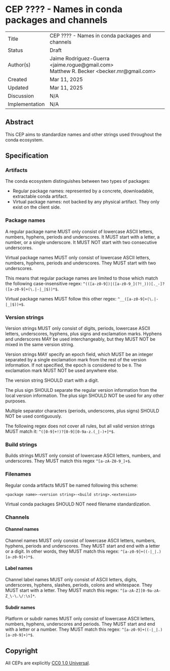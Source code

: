 # CEP ???? - Names in conda packages and channels

<table>
<tr><td> Title </td><td> CEP ???? - Names in conda packages and channels </td>
<tr><td> Status </td><td> Draft </td></tr>
<tr><td> Author(s) </td><td> Jaime Rodríguez-Guerra &lt;jaime.rogue@gmail.com&gt; <br /> Matthew R. Becker &lt;becker.mr@gmail.com&gt;</td></tr>
<tr><td> Created </td><td> Mar 11, 2025</td></tr>
<tr><td> Updated </td><td> Mar 11, 2025</td></tr>
<tr><td> Discussion </td><td> N/A </td></tr>
<tr><td> Implementation </td><td> N/A </td></tr>
</table>

## Abstract

This CEP aims to standardize names and other strings used throughout the conda ecosystem.

## Specification

### Artifacts

The conda ecosystem distinguishes between two types of packages:

- Regular package names: represented by a concrete, downloadable, extractable conda artifact.
- Virtual package names: not backed by any physical artifact. They only exist on the client side.

### Package names

A regular package name MUST only consist of lowercase ASCII letters, numbers, hyphens, periods and underscores. It MUST start with a letter, a number, or a single underscore. It MUST NOT start with two consecutive underscores.

Virtual package names MUST only consist of lowercase ASCII letters, numbers, hyphens, periods and underscores. They MUST start with two underscores.

This means that regular package names are limited to those which match the following case-insensitive regex: `^(([a-z0-9])|([a-z0-9_](?!_)))[._-]?([a-z0-9]+(\.|-|_|$))*$`.

Virtual package names MUST follow this other regex: `^__([a-z0-9]+(\.|-|_|$))+$`.

### Version strings

Version strings MUST only consist of digits, periods, lowercase ASCII letters, underscores, hyphens, plus signs and exclamation marks. Hyphens and underscores MAY be used interchangeably, but they MUST NOT be mixed in the same version string.

Version strings MAY specify an epoch field, which MUST be an integer separated by a single exclamation mark from the rest of the version information. If not specified, the epoch is considered to be `0`. The exclamation mark MUST NOT be used anywhere else.

The version string SHOULD start with a digit.

The plus sign SHOULD separate the regular version information from the local version information.
The plus sign SHOULD NOT be used for any other purposes.

Multiple separator characters (periods, underscores, plus signs) SHOULD NOT be used contiguously.

The following regex does not cover all rules, but all valid version strings MUST match it: `^([0-9]+!)?[0-9][0-9a-z.(_|-)+]*$`.

### Build strings

Builds strings MUST only consist of lowercase ASCII letters, numbers, and underscores. They MUST match this regex `^[a-zA-Z0-9_]+$`.

### Filenames

Regular conda artifacts MUST be named following this scheme:

```
<package name>-<version string>-<build string>.<extension>
```

Virtual conda packages SHOULD NOT need filename standardization.

### Channels

#### Channel names
Channel names MUST only consist of lowercase ASCII letters, numbers, hyphens, periods and underscores. They MUST start and end with a letter or a digit. In other words, they MUST match  this regex:  `^[a-z0-9]+((-|_|.)[a-z0-9]+)*$`.

#### Label names

Channel label names MUST only consist of ASCII letters, digits, underscores, hyphens, slashes, periods, colons and whitespace. They MUST start with a letter. They MUST match this regex: `^[a-zA-Z][0-9a-zA-Z_\-\.\/:\s]*`.

#### Subdir names

Platform or subdir names MUST only consist of lowercase ASCII letters, numbers, hyphens, underscores and periods. They MUST start and end with a letter or a number. They MUST match this regex: `^[a-z0-9]+((-|_|.)[a-z0-9]+)*$`.

## Copyright

All CEPs are explicitly [CC0 1.0 Universal](https://creativecommons.org/publicdomain/zero/1.0/).

